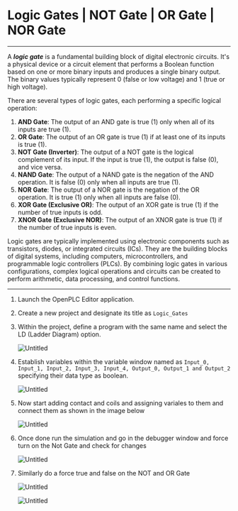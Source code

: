 # Logic Gates | NOT Gate | OR Gate | NOR Gate

---

A ***logic gate*** is a fundamental building block of digital electronic circuits. It's a physical device or a circuit element that performs a Boolean function based on one or more binary inputs and produces a single binary output. The binary values typically represent 0 (false or low voltage) and 1 (true or high voltage).

There are several types of logic gates, each performing a specific logical operation:

1. **AND Gate**: The output of an AND gate is true (1) only when all of its inputs are true (1).
2. **OR Gate**: The output of an OR gate is true (1) if at least one of its inputs is true (1).
3. **NOT Gate (Inverter)**: The output of a NOT gate is the logical complement of its input. If the input is true (1), the output is false (0), and vice versa.
4. **NAND Gate**: The output of a NAND gate is the negation of the AND operation. It is false (0) only when all inputs are true (1).
5. **NOR Gate**: The output of a NOR gate is the negation of the OR operation. It is true (1) only when all inputs are false (0).
6. **XOR Gate (Exclusive OR)**: The output of an XOR gate is true (1) if the number of true inputs is odd.
7. **XNOR Gate (Exclusive NOR)**: The output of an XNOR gate is true (1) if the number of true inputs is even.

Logic gates are typically implemented using electronic components such as transistors, diodes, or integrated circuits (ICs). They are the building blocks of digital systems, including computers, microcontrollers, and programmable logic controllers (PLCs). By combining logic gates in various configurations, complex logical operations and circuits can be created to perform arithmetic, data processing, and control functions.

---

1. Launch the OpenPLC Editor application.
2. Create a new project and designate its title as `Logic_Gates`
3. Within the project, define a program with the same name and select the LD (Ladder Diagram) option.
    
    ![Untitled](Logic%20Gates%20NOT%20Gate%20OR%20Gate%20NOR%20Gate%202ee77cdfb34845fbb363f1c3916fffd6/Untitled.png)
    
4. Establish variables within the variable window named as `Input_0, Input_1, Input_2, Input_3, Input_4, Output_0, Output_1 and Output_2` specifying their data type as boolean.
    
    ![Untitled](Logic%20Gates%20NOT%20Gate%20OR%20Gate%20NOR%20Gate%202ee77cdfb34845fbb363f1c3916fffd6/Untitled%201.png)
    
5. Now start adding contact and coils and assigning variales to them and connect them as shown in the image below
    
    ![Untitled](Logic%20Gates%20NOT%20Gate%20OR%20Gate%20NOR%20Gate%202ee77cdfb34845fbb363f1c3916fffd6/Untitled%202.png)
    
6. Once done run the simulation and go in the debugger window and force turn on the Not Gate and check for changes
    
    ![Untitled](Logic%20Gates%20NOT%20Gate%20OR%20Gate%20NOR%20Gate%202ee77cdfb34845fbb363f1c3916fffd6/Untitled%203.png)
    
7. Similarly do a force true and false on the NOT and OR Gate
    
    ![Untitled](Logic%20Gates%20NOT%20Gate%20OR%20Gate%20NOR%20Gate%202ee77cdfb34845fbb363f1c3916fffd6/Untitled%204.png)
    
    ![Untitled](Logic%20Gates%20NOT%20Gate%20OR%20Gate%20NOR%20Gate%202ee77cdfb34845fbb363f1c3916fffd6/Untitled%205.png)